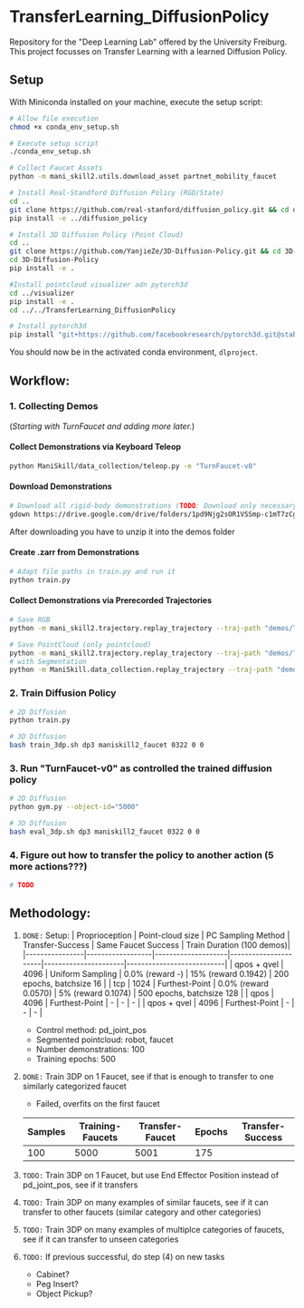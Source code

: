 # TransferLearning_DiffusionPolicy
Repository for the "Deep Learning Lab" offered by the University Freiburg. This project focusses on Transfer Learning with a learned Diffusion Policy.

## Setup
With Miniconda installed on your machine, execute the setup script:
```bash
# Allow file execution
chmod +x conda_env_setup.sh

# Execute setup script
./conda_env_setup.sh

# Collect Faucet Assets
python -m mani_skill2.utils.download_asset partnet_mobility_faucet

# Install Real-Standford Diffusion Policy (RGD/State)
cd ..
git clone https://github.com/real-stanford/diffusion_policy.git && cd diffusion_policy
pip install -e ../diffusion_policy

# Install 3D Diffusion Policy (Point Cloud)
cd ..
git clone https://github.com/YanjieZe/3D-Diffusion-Policy.git && cd 3D-Diffusion-Policy
cd 3D-Diffusion-Policy
pip install -e .

#Install pointcloud visualizer adn pytorch3d
cd ../visualizer
pip install -e .
cd ../../TransferLearning_DiffusionPolicy

# Install pytorch3d
pip install "git+https://github.com/facebookresearch/pytorch3d.git@stable"
```
You should now be in the activated conda environment, `dlproject`.

## Workflow: 
### 1. Collecting Demos
(*Starting with *TurnFaucet* and adding more later.*)

#### **Collect Demonstrations via Keyboard Teleop**
```bash
python ManiSkill/data_collection/teleop.py -e "TurnFaucet-v0"
```

#### **Download Demonstrations**
```bash
# Download all rigid-body demonstrations (TODO: Download only necessary demos)
gdown https://drive.google.com/drive/folders/1pd9Njg2sOR1VSSmp-c1mT7zCgJEnF8r7 --folder -O demos/
```
After downloading you have to unzip it into the demos folder

#### **Create .zarr from Demonstrations**
```bash
# Adapt file paths in train.py and run it
python train.py
```

#### **Collect Demonstrations via Prerecorded Trajectories**
```bash
# Save RGB
python -m mani_skill2.trajectory.replay_trajectory --traj-path "demos/TurnFaucet-v0/5000.h5" --vis --count 100 --save-traj -o "rgbd"

# Save PointCloud (only pointcloud)
python -m mani_skill2.trajectory.replay_trajectory --traj-path "demos/TurnFaucet-v0/5000.h5" --vis --count 100 --save-traj -o "pointcloud"
# with Segmentation
python -m ManiSkill.data_collection.replay_trajectory --traj-path "demos/TurnFaucet-v0/5000.h5" --vis --count 100 --save-traj -o "pointcloud"
```

### 2. Train Diffusion Policy
```bash
# 2D Diffusion
python train.py

# 3D Diffusion
bash train_3dp.sh dp3 maniskill2_faucet 0322 0 0
```

### 3. Run "TurnFaucet-v0" as controlled the trained diffusion policy
```bash
# 2D Diffusion
python gym.py --object-id="5000"

# 3D Diffusion
bash eval_3dp.sh dp3 maniskill2_faucet 0322 0 0
```

### 4. Figure out how to transfer the policy to another action (5 more actions???)
```python
# TODO
```


## Methodology:
1. ```DONE:``` Setup:
    | Proprioception | Point-cloud size | PC Sampling Method | Transfer-Success     | Same Faucet Success  | Train Duration (100 demos)|
    |----------------|------------------|--------------------|----------------------|----------------------|---------------------------|
    | qpos + qvel    | 4096             | Uniform Sampling   | 0.0% (reward -)      | 15% (reward 0.1942)  | 200 epochs, batchsize 16  |
    | tcp            | 1024             | Furthest-Point     | 0.0% (reward 0.0570) | 5%  (reward 0.1074)  | 500 epochs, batchsize 128 |
    | qpos           | 4096             | Furthest-Point     |         -            |           -          |            -              |
    | qpos + qvel    | 4096             | Furthest-Point     |         -            |           -          |            -              |
    - Control method: pd_joint_pos
    - Segmented pointcloud: robot, faucet
    - Number demonstrations: 100
    - Training epochs: 500 
2. ```DONE:``` Train 3DP on 1 Faucet, see if that is enough to transfer to one similarly categorized faucet 
    - Failed, overfits on the first faucet

    | Samples | Training-Faucets | Transfer-Faucet | Epochs | Transfer-Success |
    |---------|------------------|-----------------|--------|------------------|
    | 100     | 5000             | 5001            | 175    |                  |

3. ```TODO:``` Train 3DP on 1 Faucet, but use End Effector Position instead of pd_joint_pos, see if it transfers
4. ```TODO:``` Train 3DP on many examples of similar faucets, see if it can transfer to other faucets (similar category and other categories)
5. ```TODO:``` Train 3DP on many examples of multiplce categories of faucets, see if it can transfer to unseen categories
6. ```TODO:``` If previous successful, do step (4) on new tasks
    - Cabinet?
    - Peg Insert?
    - Object Pickup?